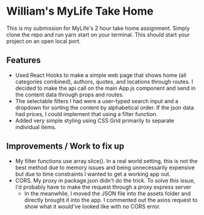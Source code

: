 # William's MyLife Take Home

This is my submission for MyLife's 2 hour take home assignment. Simply clone the repo and run yarn start on your terminal. 
This should start your project on an open local port. 

## Features
- Used React Hooks to make a simple web page that shows home (all categories combined), authors, quotes, and locations through routes. 
I decided to make the api call on the main App.js component and send in the content data through props and routes. 
- The selectable filters I had were a user-typed search input and a dropdown for sorting the content by alphabetical order. 
If the json data had prices, I could implement that using a filter function. 
- Added very simple styling using CSS Grid primarily to separate individual items. 

## Improvements / Work to fix up
- My filter functions use array.slice(). In a real world setting, this is not the best method due to memory issues and being unnecessarily expensive but due to time constraints I wanted to get a working app out. 
- CORS. My proxy in package.json didn't do the trick. To solve this issue, I'd probably have to make the request through a proxy express server
  - In the meanwhile, I moved the JSON file into the assets folder and directly brought it into the app. I commented out the axios request to show what it would've looked like with no CORS error. 